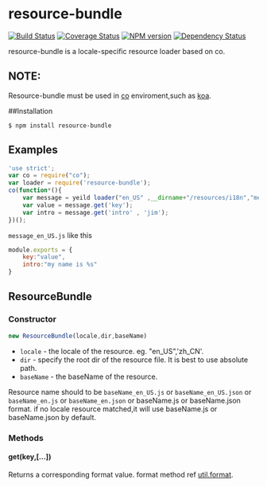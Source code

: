 resource-bundle
===============
[![Build Status](https://travis-ci.org/RocksonZeta/resource-bundle.svg?branch=master)](https://travis-ci.org/RocksonZeta/resource-bundle)
[![Coverage Status](https://img.shields.io/coveralls/RocksonZeta/resource-bundle.svg)](https://coveralls.io/r/RocksonZeta/resource-bundle)
[![NPM version](https://badge.fury.io/js/resource-bundle.svg)](http://badge.fury.io/js/resource-bundle)
[![Dependency Status](https://david-dm.org/RocksonZeta/resource-bundle.svg)](https://david-dm.org/RocksonZeta/resource-bundle)

resource-bundle is a locale-specific resource loader based on co.

## NOTE:
Resource-bundle must be used in [co](https://github.com/visionmedia/co) enviroment,such as [koa](https://github.com/koajs/koa).


##Installation
```
$ npm install resource-bundle
```

## Examples
```js
'use strict';
var co = require("co");
var loader = require('resource-bundle');
co(function*(){
	var message = yeild loader("en_US" ,__dirname+"/resources/i18n","message");
	var value = message.get('key');
	var intro = message.get('intro' , 'jim');
})();

```
`message_en_US.js` like this
```javascript
module.exports = {
	key:"value",
	intro:"my name is %s"
}
```

## ResourceBundle
### Constructor
```js
new ResourceBundle(locale,dir,baseName)
```
- `locale` - the locale of the resource. eg. "en_US",'zh_CN'.
- `dir` - specify the root dir of the resource file. It is best to use absolute path.
- `baseName` - the baseName of the resource.

Resource name should to be `baseName_en_US.js` or `baseName_en_US.json` or `baseName_en.js` or `baseName_en.json` or baseName.js or baseName.json format.
if no locale resource matched,it will use baseName.js or baseName.json by default.

### Methods

#### get(key,[...])
Returns a corresponding format value. format method ref [util.format](http://nodejs.org/api/util.html#util_util_format_format).

